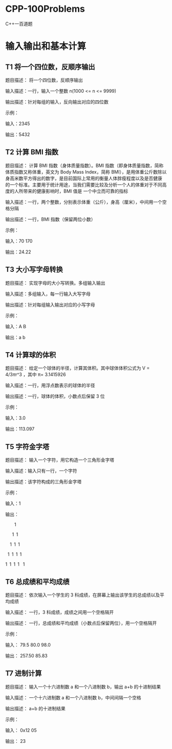 # CPP-100Problems

C++一百道题

# 输入输出和基本计算
## T1 将一个四位数，反顺序输出
题目描述：
将一个四位数，反顺序输出

输入描述：一行，输入一个整数 n(1000 <= n <= 9999)

输出描述：针对每组的输入，反向输出对应的四位数

示例：

输入：2345

输出：5432

## T2 计算 BMI 指数
题目描述：
计算 BMI 指数（身体质量指数）。BMI 指数（即身体质量指数，简称体质指数又称体重，英文为 Body Mass
Index，简称 BMI），是用体重公斤数除以身高米数平方得出的数字，是目前国际上常用的衡量人体胖瘦程度以及是否健康
的一个标准。主要用于统计用途，当我们需要比较及分析一个人的体重对于不同高度的人所带来的健康影响时，BMI 值是
一个中立而可靠的指标

输入描述：一行，两个整数，分别表示体重（公斤），身高（厘米），中间用一个空格分隔

输出描述：一行，BMI 指数（保留两位小数）

示例：

输入：70 170

输出：24.22

## T3 大小写字母转换
题目描述：
实现字母的大小写转换。多组输入输出

输入描述：多组输入，每一行输入大写字母

输出描述：针对每组输入输出对应的小写字母

示例：

输入：A B

输出：a b

## T4 计算球的体积
题目描述：
给定一个球体的半径，计算其体积。其中球体体积公式为 V = 4/3*π*r^3 ，其中 π= 3.1415926

输入描述：一行，用浮点数表示的球体的半径

输出描述：一行，球体的体积，小数点后保留 3 位

示例：

输入：3.0

输出：113.097

## T5 字符金字塔
题目描述：
输入一个字符，用它构造一个三角形金字塔

输入描述：输入只有一行，一个字符

输出描述：该字符构成的三角形金字塔

示例：

输入：1

输出：

&ensp;&ensp;&ensp;&ensp;1

&ensp;&ensp;&ensp;1&ensp;1

&ensp;&ensp;1&ensp;1&ensp;1

&ensp;1&ensp;1&ensp;1&ensp;1

1&ensp;1&ensp;1&ensp;1&ensp; 1

## T6 总成绩和平均成绩
题目描述：
依次输入一个学生的 3 科成绩，在屏幕上输出该学生的总成绩以及平均成绩

输入描述：
一行，3 科成绩，成绩之间用一个空格隔开

输出描述：
一行，总成绩和平均成绩（小数点后保留两位），用一个空格隔开

示例：

输入：
79.5 80.0 98.0

输出：
257.50 85.83

## T7 进制计算
题目描述：
输入一个十六进制数 a 和一个八进制数 b，输出 a+b 的十进制结果

输入描述：
一个十六进制数 a 和一个八进制数 b，中间间隔一个空格

输出描述：
a+b 的十进制结果

示例：

输入：
0x12 05

输出：
23
